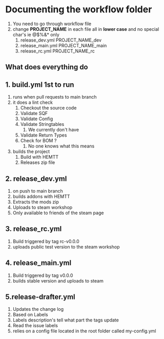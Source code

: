 # Documenting the workflow folder
 1. You need to go through workflow file
 2. change **PROJECT_NAME** in each file all in **lower case** and no special char's ie @$%&* only
    1. release_dev.yml PROJECT_NAME_dev
    2. release_main.yml PROJECT_NAME_main
    3. release_rc.yml PROJECT_NAME_rc

## **What does everything do**

## **1. build.yml 1st to run**
  1. runs when pull requests to main branch
  2. it does a lint check
     1. Checkout the source code
     2. Validate SQF
     3. Validate Config
     4. Validate Stringtables
        1. We currently don't have
     5. Validate Return Types
     6. Check for BOM ?
        1. No one knows what this means
  3. builds the project
     1. Build with HEMTT
     2. Releases zip file

## **2. release_dev.yml**
1. on push to main branch
2. builds addons with HEMTT
3. Extracts the mods zip
4. Uploads to steam workshop
5. Only available to friends of the steam page


## **3. release_rc.yml**
1. Build triggered by tag rc-v0.0.0
2. uploads public test version to the steam workshop

## **4. release_main.yml**
1. Build triggered by tag v0.0.0
2. builds stable version and uploads to steam

## **5.release-drafter.yml**
1. Updates the change log
2. Based on Labels
3. Labels description's tell what part the tags update
4. Read the issue labels
5. relies on a config file located in the root folder called my-config.yml
